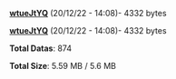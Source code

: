 [**wtueJtYQ**](/data/wtueJtYQ.txt) (20/12/22 - 14:08)- 4332 bytes

[**wtueJtYQ**](/data/wtueJtYQ.txt) (20/12/22 - 14:08)- 4332 bytes

**Total Datas**: 874

**Total Size**: 5.59 MB / 5.6 MB